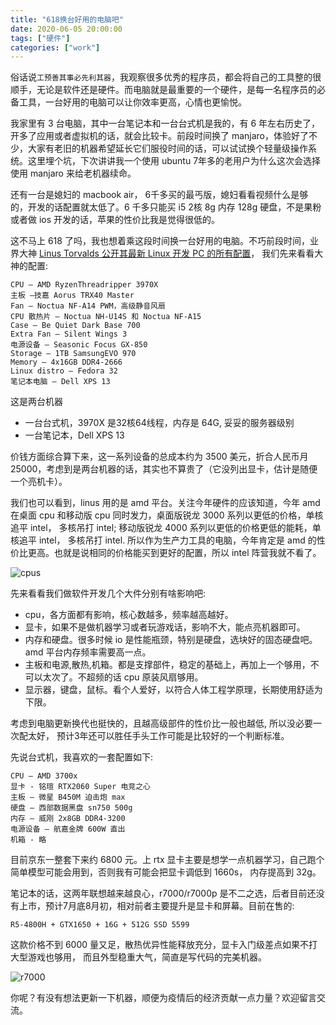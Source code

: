 ```yaml
---
title: "618换台好用的电脑吧"
date: 2020-06-05 20:00:00
tags: ["硬件"]
categories: ["work"]
---
```


俗话说`工预善其事必先利其器`，我观察很多优秀的程序员，都会将自己的工具整的很顺手，无论是软件还是硬件。而电脑就是最重要的一个硬件，是每一名程序员的必备工具，一台好用的电脑可以让你效率更高，心情也更愉悦。

我家里有 3 台电脑，其中一台笔记本和一台台式机是我的，有 6 年左右历史了，开多了应用或者虚拟机的话，就会比较卡。前段时间换了 manjaro，体验好了不少，大家有老旧的机器希望延长它们服役时间的话，可以试试换个轻量级操作系统。这里埋个坑，下次讲讲我一个使用 ubuntu 7年多的老用户为什么这次会选择使用 manjaro 来给老机器续命。

还有一台是媳妇的 macbook air， 6千多买的最丐版，媳妇看看视频什么是够的，开发的话配置就太低了。6 千多只能买 i5 2核 8g 内存 128g 硬盘，不是果粉或者做 ios 开发的话，苹果的性价比我是觉得很低的。

这不马上 618 了吗，我也想着乘这段时间换一台好用的电脑。不巧前段时间，业界大神 [Linus Torvalds 公开其最新 Linux 开发 PC 的所有配置](https://www.oschina.net/news/116064/linus-torvalds-linux-development-pc)， 我们先来看看大神的配置:

```
CPU — AMD RyzenThreadripper 3970X
主板 —技嘉 Aorus TRX40 Master
Fan — Noctua NF-A14 PWM，高级静音风扇
CPU 散热片 — Noctua NH-U14S 和 Noctua NF-A15
Case — Be Quiet Dark Ba​​se 700
Extra Fan — Silent Wings 3
电源设备 — Seasonic Focus GX-850
Storage — 1TB SamsungEVO 970
Memory — 4x16GB DDR4-2666
Linux distro — Fedora 32
笔记本电脑 — Dell XPS 13
```
这是两台机器
- 一台台式机，3970X 是32核64线程，内存是 64G, 妥妥的服务器级别
- 一台笔记本，Dell XPS 13

价钱方面综合算下来，这一系列设备的总成本约为 3500 美元，折合人民币月 25000，考虑到是两台机器的话，其实也不算贵了（它没列出显卡，估计是随便一个亮机卡）。

我们也可以看到，linus 用的是 amd 平台。关注今年硬件的应该知道，今年 amd 在桌面 cpu 和移动版 cpu 同时发力，桌面版锐龙 3000 系列以更低的价格，单核追平 intel， 多核吊打 intel; 移动版锐龙 4000 系列以更低的价格更低的能耗，单核追平 intel， 多核吊打 intel.
所以作为生产力工具的电脑，今年肯定是 amd 的性价比更高。也就是说相同的价格能买到更好的配置，所以 intel 阵营我就不看了。

![cpus](https://www.topcoder.club/upload/2020/06/cpus-1f357866d3fc46b39bfb91c677f41695.png)

先来看看我们做软件开发几个大件分别有啥影响吧:
- cpu，各方面都有影响，核心数越多，频率越高越好。
- 显卡，如果不是做机器学习或者玩游戏话，影响不大，能点亮机器即可。
- 内存和硬盘。很多时候 io 是性能瓶颈，特别是硬盘，选块好的固态硬盘吧。amd 平台内存频率需要高一点。
- 主板和电源,散热,机箱。都是支撑部件，稳定的基础上，再加上一个够用，不可以太次了。不超频的话 cpu 原装风扇够用。
- 显示器，键盘，鼠标。看个人爱好，以符合人体工程学原理，长期使用舒适为下限。

考虑到电脑更新换代也挺快的，且越高级部件的性价比一般也越低, 所以没必要一次配太好，
预计3年还可以胜任手头工作可能是比较好的一个判断标准。

先说台式机，我喜欢的一套配置如下:

```
CPU — AMD 3700x
显卡 - 铭瑄 RTX2060 Super 电竞之心
主板 — 微星 B450M 迫击炮 max
硬盘 — 西部数据黑盘 sn750 500g
内存 — 威刚 2x8GB DDR4-3200
电源设备 — 航嘉金牌 600W 直出
机箱 - 略
```
目前京东一整套下来约 6800 元。上 rtx 显卡主要是想学一点机器学习，自己跑个简单模型可能会用到，否则我有可能会把显卡调低到 1660s， 内存提高到 32g。

笔记本的话，这两年联想越来越良心，r7000/r7000p 是不二之选，后者目前还没有上市，预计7月底8月初，相对前者主要提升是显卡和屏幕。目前在售的:

`R5-4800H + GTX1650 + 16G + 512G SSD 5599` 

这款价格不到 6000 量又足，散热优异性能释放充分，显卡入门级差点如果不打大型游戏也够用，
而且外型稳重大气，简直是写代码的完美机器。

![r7000](https://www.topcoder.club/upload/2020/06/r7000-64c0d690297b45a0b4898ba437a26954.jpeg)

你呢？有没有想法更新一下机器，顺便为疫情后的经济贡献一点力量？欢迎留言交流。